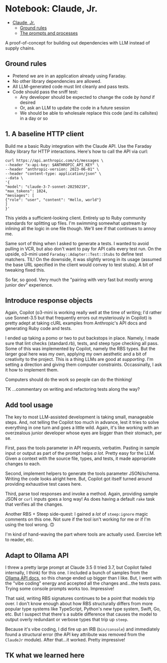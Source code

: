 # Notebook: Claude, Jr.

<!-- TOC -->
* [Claude, Jr.](#claude-jr)
  * [Ground rules](#ground-rules)
  * [The prompts and processes](#the-prompts-and-processes)
<!-- TOC -->

A proof-of-concept for building out dependencies with LLM instead of supply chains.

## Ground rules

- Pretend we are in an application already using Faraday.
- No other library dependencies are allowed.
- All LLM-generated code must lint cleanly and pass tests.
- Code should pass the sniff test:
  - Any developer should be expected to change the code _by hand_ if desired
  - Or, ask an LLM to update the code in a future session
  - We should be able to wholesale replace this code (and its callsites) in a day or so

## 1. A baseline HTTP client

Build me a basic Ruby integration with the Claude API. Use the Faraday Ruby library for HTTP interactions. Here's how to call the API via curl:

```
curl https://api.anthropic.com/v1/messages \
--header "x-api-key: $ANTHROPIC_API_KEY" \
--header "anthropic-version: 2023-06-01" \
--header "content-type: application/json" \
--data \
'{
"model": "claude-3-7-sonnet-20250219",
"max_tokens": 1024,
"messages": [
{"role": "user", "content": "Hello, world"}
]
}'
```

This yields a sufficient-looking client. Entirely up to Ruby community standards for splitting up files.
I'm swimming somewhat upstream by inlining all the logic in one file though. We'll see if that continues to annoy me.

Same sort of thing when I asked to generate a tests. I wanted to avoid pulling in VCR, but also don't want to pay for API calls every test run. On the upside, o3-mini used `Faraday::Adapter::Test::Stubs` to define test matchers. TIL! On the downside, it was slightly wrong in its usage (assumed the base URL specified in the client would convey to test stubs). A bit of tweaking fixed this.

So far, so good. Very much the "pairing with very fast but mostly wrong junior dev" experience.

## Introduce response objects

Again, Copilot (o3-mini is working really well at the time of writing; I'd rather use Sonnet-3.5 but that frequently errors out mysteriously in Copilot) is pretty adept at taking cURL examples from Anthropic's API docs and generating Ruby code and tests.

I ended up taking a pomo or two to put backstops in place. Namely, I made sure that lint checks (standard.rb), tests, and steep type checking all pass. Some of this was implemented by Copilot, namely the RBS types. But the larger goal here was my own, applying my own aesthetic and a bit of creativity to the project. This is a thing LLMs are good at _supporting_. I'm setting a direction and giving them computer constraints. Occassinally, I ask it how to implement them. 

Computers should do the work so people can do the thinking!

TK ...commentary on writing and refactoring tests along the way?

## Add tool usage

The key to most LLM-assisted development is taking small, manageable steps. And, not telling the Copilot too much in advance, lest it tries to solve everything in one turn and goes a little wild. Again, it's like working with an overzealous junior developer whose eyes are bigger than their stomach, per se.

First, pass the tools parameter in API requests, verbatim. Pasting in sample input or output as part of the prompt helps _a lot_. Pretty easy for the LLM. Given a context with the source file, types, and tests, it made appropriate changes to each.

Second, implement helpers to generate the tools parameter JSON/schema. Writing the code looks alright here. But, Copilot got itself turned around providing exhaustive test cases here. 

Third, parse tool responses and invoke a method. Again, providing sample JSON or `curl` inputs goes a long way! As does having a default `rake` task that verifies all the changes.

Another RBS + Steep side-quest: I gained a _lot_ of `steep:ignore` magic comments on this one. Not sure if the tool isn't working for me or if I'm using the tool wrong. 🙃

I'm kind of hand-waving the part where tools are actually used. Exercise left to reader, etc.

## Adapt to Ollama API

I threw a pretty large prompt at Claude 3.5 (I tried 3.7, but Copilot failed internally, I think) for this one. I included a bunch of samples from the [Ollama API docs](https://github.com/ollama/ollama/blob/main/docs/api.md#generate-a-chat-completion), so this change ended up bigger than I like. But, I went with the "vibe coding" energy and accepted all the changes and...the tests pass. Trying some console prompts works too. Impressive!

That said, writing RBS signatures continues to be a point that models trip over. I don't know enough about how RBS structurally differs from more popular type systems like TypeScript, Python's new type system, Swift, Go, etc. But I suspect that there's a subtle difference that causes the model to output overly redundant or verbose types that trip up `steep`.

Because it's vibe coding, I did fire up an IRB (`bin/console`) and immediately found a structural error (the API key attribute was removed from the `ClaudeJr` module). After that...it worked. Pretty impressive!

## TK what we learned here
